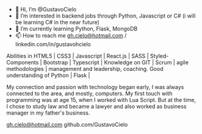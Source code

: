 - 👋 Hi, I’m @GustavoCielo
- 👀 I’m interested in backend jobs through Python, Javascript or C# (i will be learning C# in the near future)
- 🌱 I’m currently learning Python, Flask, MongoDB
- 📫 How to reach me gh.cielo@hotmail.com / linkedin.com/in/gustavohcielo

Abilities in HTML5 | CSS3 | Javascript | React.js | SASS | Styled-Components | Bootstrap | Typescript |
Knowledge on GIT | Scrum | agile methodologies | management and leadership, coaching.
Good understanding of Python | Flask |

My connection and passion with technology began early, I was always connected to the area, and mostly, computers.
My first touch with programming was at age 15, when I worked with Lua Script. 
But at the time, I chose to study law and became a lawyer and also worked as business manager in my father's business.

gh.cielo@hotmail.com
github.com/GustavoCielo
